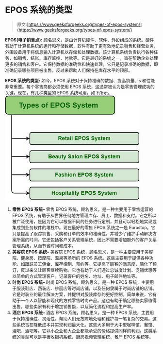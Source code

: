 # EPOS 系统的类型

> 原文:[https://www.geeksforgeeks.org/types-of-epos-system/](https://www.geeksforgeeks.org/types-of-epos-system/)

**EPOS(电子销售点):**
顾名思义，是由计算机硬件、软件、外设组成的系统。硬件有助于计算机系统的运行和存储数据，软件有助于更有效地记录销售和经营业务，外围设备用于将信息输入计算机以存储和处理数据。该计算机系统负责执行各种任务，如销售、结账、库存监控、付款等。它是最好的系统之一，旨在帮助企业处理更多的销售和客户。它保持数据的准确性和快速处理。它只是记录准确的数据，即准确记录哪些项目被出售，反过来帮助人们保持在库存水平的顶部。

**EPOS 系统的类型:**
如今，EPOS 系统对于保持准确的数据、提高销量、s 和性能非常重要。每个零售商都必须使用 EPOS 系统，这通常被认为是零售管理成功的关键。现在，有几种类型的 EPOS 系统可用，如下所示。
![](img/200eea694d17cc9546abed26f8a4a367.png)

1.  **零售 EPOS 系统–**
    零售 EPOS 系统，顾名思义，是一种主要用于零售运营的 EPOS 系统，有助于从世界任何地方管理库存、员工、数据和支付。它之所以被广泛使用，是因为它可以根据不同的任务进行定制，并且可以轻松地实现或集成到业务软件的堆栈中。现在最好的零售 EPOS 系统之一是 Eurostop。它只是提高了跟踪销售、采购和订单的效率和准确性，并减少了维护手动解决方案所需的时间。它还包括客户关系管理系统，因此不需要增加额外的客户关系管理系统，从而节省时间和成本。
2.  **美容院 EPOS 系统–**
    美容院 EPOS 系统，顾名思义，是一种主要应用于美容院、健身房、按摩院、温泉等场所的 EPOS 系统。这些主要用于提供各种功能，如跟踪员工佣金、库存控制、预约等。它提高了顾客的满意度，简化了预订，反过来又让顾客继续购物。它也有助于人们通过忠诚度计划、促销优惠等以简单的方式管理客户。记录客户的姓名、地址、电子邮件地址等。
3.  **时尚 EPOS 系统–**
    时尚 EPOS 系统，顾名思义，是一种 EPOS 系统，主要用于服装鞋店、西装店、纱丽店等时尚店铺，以及任何隶属于时尚店铺的店铺。它是时装业的最佳解决方案，并提供对服装库存的更好控制。简单来说，它有助于一个人以智能和现代的方式零售时尚产品。这也有助于确定哪些卖家值得出售，哪些卖家有利于增加销售额，以及简化流程和提高生产率。
4.  **酒店 EPOS 系统–**
    酒店 EPOS 系统，顾名思义，是一种 EPOS 系统，主要用于保持准确性、灵活性，帮助人们无故障地处理和维护每一笔复杂的交易。这些系统旨在降低成本并实现利润最大化。这些大多用于大中型咖啡馆、餐馆、酒吧、酒吧等。它以小企业和大企业都能承受的价格提供同样的利润。这类系统的类型可以是平板收银机系统、厨房视频管理系统、餐厅 EPOS 系统等。